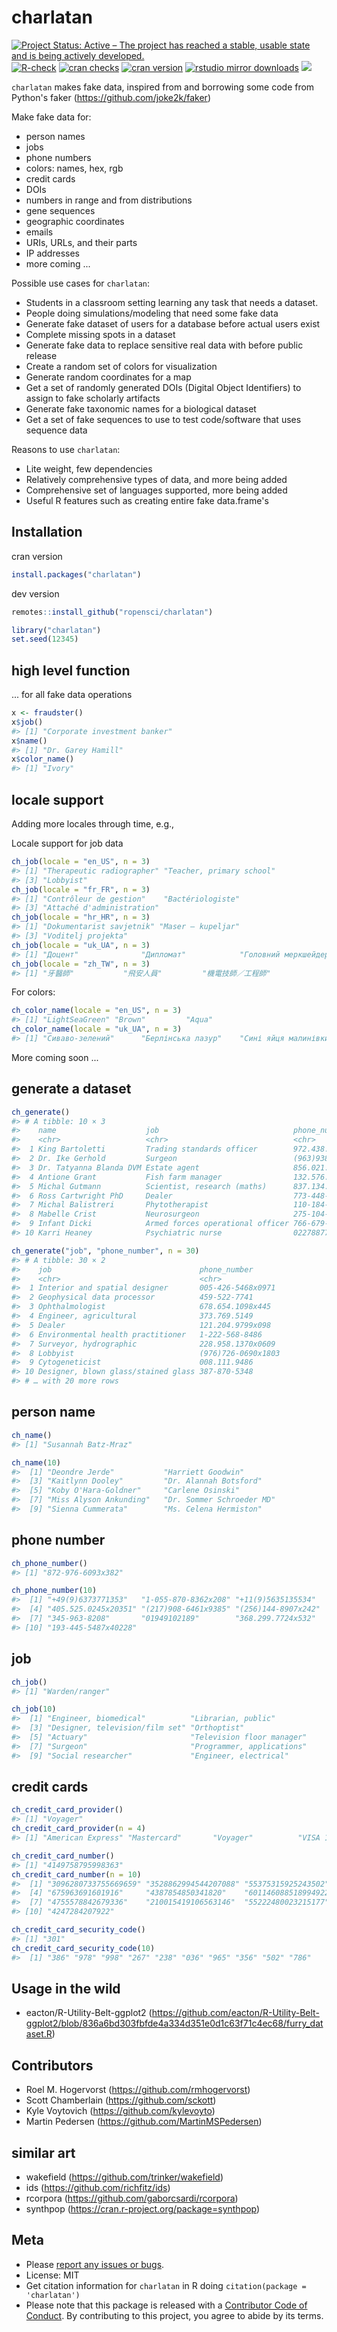 charlatan
=========



[![Project Status: Active – The project has reached a stable, usable state and is being actively developed.](https://www.repostatus.org/badges/latest/active.svg)](https://www.repostatus.org/#active)
[![R-check](https://github.com/ropensci/charlatan/workflows/R-check/badge.svg)](https://github.com/ropensci/charlatan/actions?query=workflow%3AR-check)
[![cran checks](https://badges.cranchecks.info/worst/charlatan.svg)](https://cloud.r-project.org/web/checks/check_results_charlatan.html)
[![cran version](https://www.r-pkg.org/badges/version/charlatan)](https://cran.r-project.org/package=charlatan)
[![rstudio mirror downloads](https://cranlogs.r-pkg.org/badges/charlatan)](https://github.com/r-hub/cranlogs.app)
[![](https://badges.ropensci.org/94_status.svg)](https://github.com/ropensci/software-review/issues/94)

`charlatan` makes fake data, inspired from and borrowing some code from Python's faker (https://github.com/joke2k/faker)

Make fake data for:

* person names
* jobs
* phone numbers
* colors: names, hex, rgb
* credit cards
* DOIs
* numbers in range and from distributions
* gene sequences
* geographic coordinates
* emails
* URIs, URLs, and their parts
* IP addresses
* more coming ...

Possible use cases for `charlatan`:

* Students in a classroom setting learning any task that needs a dataset.
* People doing simulations/modeling that need some fake data
* Generate fake dataset of users for a database before actual users exist
* Complete missing spots in a dataset
* Generate fake data to replace sensitive real data with before public release
* Create a random set of colors for visualization
* Generate random coordinates for a map
* Get a set of randomly generated DOIs (Digital Object Identifiers) to
assign to fake scholarly artifacts
* Generate fake taxonomic names for a biological dataset
* Get a set of fake sequences to use to test code/software that uses
sequence data

Reasons to use `charlatan`:

* Lite weight, few dependencies
* Relatively comprehensive types of data, and more being added
* Comprehensive set of languages supported, more being added
* Useful R features such as creating entire fake data.frame's

## Installation

cran version


```r
install.packages("charlatan")
```

dev version


```r
remotes::install_github("ropensci/charlatan")
```


```r
library("charlatan")
set.seed(12345)
```

## high level function

... for all fake data operations


```r
x <- fraudster()
x$job()
#> [1] "Corporate investment banker"
x$name()
#> [1] "Dr. Garey Hamill"
x$color_name()
#> [1] "Ivory"
```

## locale support

Adding more locales through time, e.g.,

Locale support for job data


```r
ch_job(locale = "en_US", n = 3)
#> [1] "Therapeutic radiographer" "Teacher, primary school" 
#> [3] "Lobbyist"
ch_job(locale = "fr_FR", n = 3)
#> [1] "Contrôleur de gestion"    "Bactériologiste"         
#> [3] "Attaché d'administration"
ch_job(locale = "hr_HR", n = 3)
#> [1] "Dokumentarist savjetnik" "Maser – kupeljar"       
#> [3] "Voditelj projekta"
ch_job(locale = "uk_UA", n = 3)
#> [1] "Доцент"              "Дипломат"            "Головний меркшейдер"
ch_job(locale = "zh_TW", n = 3)
#> [1] "牙醫師"           "飛安人員"         "機電技師／工程師"
```

For colors:


```r
ch_color_name(locale = "en_US", n = 3)
#> [1] "LightSeaGreen" "Brown"         "Aqua"
ch_color_name(locale = "uk_UA", n = 3)
#> [1] "Сиваво-зелений"      "Берлінська лазур"    "Сині яйця малинівки"
```

More coming soon ...

## generate a dataset


```r
ch_generate()
#> # A tibble: 10 × 3
#>    name                    job                              phone_number    
#>    <chr>                   <chr>                            <chr>           
#>  1 King Bartoletti         Trading standards officer        972.438.0296    
#>  2 Dr. Ike Gerhold         Surgeon                          (963)938-1790   
#>  3 Dr. Tatyanna Blanda DVM Estate agent                     856.021.4956x893
#>  4 Antione Grant           Fish farm manager                132.576.3127    
#>  5 Michal Gutmann          Scientist, research (maths)      837.134.4726x743
#>  6 Ross Cartwright PhD     Dealer                           773-448-3969    
#>  7 Michal Balistreri       Phytotherapist                   110-184-6140x699
#>  8 Mabelle Crist           Neurosurgeon                     275-104-0595    
#>  9 Infant Dicki            Armed forces operational officer 766-679-9103x791
#> 10 Karri Heaney            Psychiatric nurse                02278877787
```


```r
ch_generate("job", "phone_number", n = 30)
#> # A tibble: 30 × 2
#>    job                                 phone_number      
#>    <chr>                               <chr>             
#>  1 Interior and spatial designer       005-426-5468x0971 
#>  2 Geophysical data processor          459-522-7741      
#>  3 Ophthalmologist                     678.654.1098x445  
#>  4 Engineer, agricultural              373.769.5149      
#>  5 Dealer                              121.204.9799x098  
#>  6 Environmental health practitioner   1-222-568-8486    
#>  7 Surveyor, hydrographic              228.958.1370x0609 
#>  8 Lobbyist                            (976)726-0690x1803
#>  9 Cytogeneticist                      008.111.9486      
#> 10 Designer, blown glass/stained glass 387-870-5348      
#> # … with 20 more rows
```


## person name


```r
ch_name()
#> [1] "Susannah Batz-Mraz"
```


```r
ch_name(10)
#>  [1] "Deondre Jerde"           "Harriett Goodwin"       
#>  [3] "Kaitlynn Dooley"         "Dr. Alannah Botsford"   
#>  [5] "Koby O'Hara-Goldner"     "Carlene Osinski"        
#>  [7] "Miss Alyson Ankunding"   "Dr. Sommer Schroeder MD"
#>  [9] "Sienna Cummerata"        "Ms. Celena Hermiston"
```


## phone number


```r
ch_phone_number()
#> [1] "872-976-6093x382"
```


```r
ch_phone_number(10)
#>  [1] "+49(9)6373771353"   "1-055-870-8362x208" "+11(9)5635135534"  
#>  [4] "405.525.0245x20351" "(217)908-6461x9385" "(256)144-8907x242" 
#>  [7] "345-963-8208"       "01949102189"        "368.299.7724x532"  
#> [10] "193-445-5487x40228"
```

## job


```r
ch_job()
#> [1] "Warden/ranger"
```


```r
ch_job(10)
#>  [1] "Engineer, biomedical"          "Librarian, public"            
#>  [3] "Designer, television/film set" "Orthoptist"                   
#>  [5] "Actuary"                       "Television floor manager"     
#>  [7] "Surgeon"                       "Programmer, applications"     
#>  [9] "Social researcher"             "Engineer, electrical"
```

## credit cards


```r
ch_credit_card_provider()
#> [1] "Voyager"
ch_credit_card_provider(n = 4)
#> [1] "American Express" "Mastercard"       "Voyager"          "VISA 16 digit"
```


```r
ch_credit_card_number()
#> [1] "4149758795998363"
ch_credit_card_number(n = 10)
#>  [1] "3096280733755669659" "3528862994544207088" "55375315925243502"  
#>  [4] "675963691601916"     "4387854850341820"    "6011460885189949222"
#>  [7] "4755578842679336"    "210015419106563146"  "55222480023215177"  
#> [10] "4247284207922"
```


```r
ch_credit_card_security_code()
#> [1] "301"
ch_credit_card_security_code(10)
#>  [1] "386" "978" "998" "267" "238" "036" "965" "356" "502" "786"
```

## Usage in the wild

- eacton/R-Utility-Belt-ggplot2 (https://github.com/eacton/R-Utility-Belt-ggplot2/blob/836a6bd303fbfde4a334d351e0d1c63f71c4ec68/furry_dataset.R)


## Contributors
* Roel M. Hogervorst (https://github.com/rmhogervorst)
* Scott Chamberlain (https://github.com/sckott)
* Kyle Voytovich (https://github.com/kylevoyto)
* Martin Pedersen (https://github.com/MartinMSPedersen)

## similar art

* wakefield (https://github.com/trinker/wakefield)
* ids (https://github.com/richfitz/ids)
* rcorpora (https://github.com/gaborcsardi/rcorpora)
* synthpop (https://cran.r-project.org/package=synthpop)

## Meta

* Please [report any issues or bugs](https://github.com/ropensci/charlatan/issues).
* License: MIT
* Get citation information for `charlatan` in R doing `citation(package = 'charlatan')`
* Please note that this package is released with a [Contributor Code of Conduct](https://ropensci.org/code-of-conduct/). By contributing to this project, you agree to abide by its terms.
